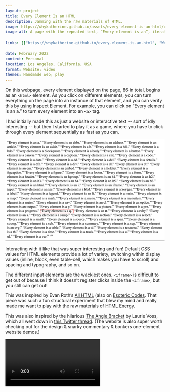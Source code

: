 ```yaml
---
layout: project
title: Every Element Is an HTML
description: Jamming with the raw materials of HTML.
image: https://whykatherine.github.io/assets/every-element-is-an-html/q.png
image-alt: A page with the repeated text, “Every element is an”, iterating through all possible HTML tags. Currently, all elements are composed of the <q> tag, so each sentence is wrapped with quotation marks.

links: [["https://whykatherine.github.io/every-element-is-an-html", "Website"], ["https://github.com/whykatherine/every-element-is-an-html", "GitHub"]]

date: February 2022
context: Personal
location: Los Angeles, California, USA
format: Website; video
themes: Handmade web; play
---
```


On this webpage, every element displayed on the page, 86 in total, begins as an <code>&lt;html&gt;</code> element. As you click on different elements, you can turn everything on the page into an instance of that element, and you can verify this by using Inspect Element. For example, you can click on “Every element is an a.” to turn every element into an <code>&lt;a&gt;</code> tag.
      
I had initially made this as just a website or interactive text&nbsp;--&nbsp;sort of idly interesting&nbsp;--&nbsp;but then I started to play it as a game, where you have to click through every element sequentially as fast as you can.

<div class="gallery">
  <div><img src="/assets/every-element-is-an-html/q.png" alt="A page with the repeated text, “Every element is an”, iterating through all possible HTML tags. Currently, all elements are composed of the <q> tag, so each sentence is wrapped with quotation marks."></div>
</div>

Interacting with it like that was super interesting and fun! Default CSS values for HTML elements provide a lot of variety, switching within display values (inline, block, even table-cell, which makes you have to scroll) and spacing and typography, and so on.

The different input elements are the wackiest ones. <code>&lt;iframe&gt;</code> is difficult to get out of because I think it doesn’t register clicks inside the <code>&lt;iframe&gt;</code>, but you still can get out!

This was inspired by Evan Roth’s [All HTML](https://all-html.net) (also on [Esoteric Codes](https://esoteric.codes/blog/all-html). That piece was such a fun structural experiment that blew my mind and really made me want to play with the raw materials of [HTML Energy](https://html.energy/).

This was also inspired by the hilarious [The Angle Bracket](https://theanglebracket.com/) by Laurie Voss, which all went down in [this Twitter thread](https://twitter.com/seldo/status/1459959521896382466). (The website is also super worth checking out for the design &amp; snarky commentary &amp; bonkers one-element website demos.)

<div class="gallery">
  <div><video controls src="/assets/every-element-is-an-html/jam.mp4"></video></div>
</div>
